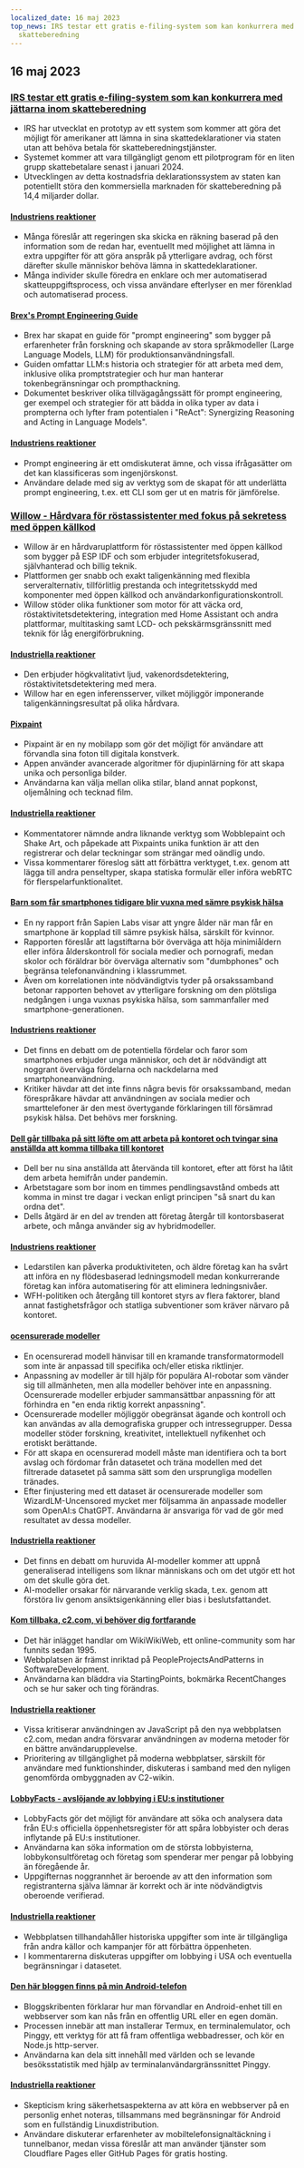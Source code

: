 ```yaml
---
localized_date: 16 maj 2023
top_news: IRS testar ett gratis e-filing-system som kan konkurrera med jättarna inom
  skatteberedning
---
```


## 16 maj 2023

### [IRS testar ett gratis e-filing-system som kan konkurrera med jättarna inom skatteberedning](https://www.washingtonpost.com/business/2023/05/15/irs-free-file/)

- IRS har utvecklat en prototyp av ett system som kommer att göra det möjligt för amerikaner att lämna in sina skattedeklarationer via staten utan att behöva betala för skatteberedningstjänster.
- Systemet kommer att vara tillgängligt genom ett pilotprogram för en liten grupp skattebetalare senast i januari 2024.
- Utvecklingen av detta kostnadsfria deklarationssystem av staten kan potentiellt störa den kommersiella marknaden för skatteberedning på 14,4 miljarder dollar.

#### [Industriens reaktioner](http://news.ycombinator.com/item?id=35950836)

- Många föreslår att regeringen ska skicka en räkning baserad på den information som de redan har, eventuellt med möjlighet att lämna in extra uppgifter för att göra anspråk på ytterligare avdrag, och först därefter skulle människor behöva lämna in skattedeklarationer.
- Många individer skulle föredra en enklare och mer automatiserad skatteuppgiftsprocess, och vissa användare efterlyser en mer förenklad och automatiserad process.

#### [Brex's Prompt Engineering Guide](https://github.com/brexhq/prompt-engineering)

- Brex har skapat en guide för "prompt engineering" som bygger på erfarenheter från forskning och skapande av stora språkmodeller (Large Language Models, LLM) för produktionsanvändningsfall.
- Guiden omfattar LLM:s historia och strategier för att arbeta med dem, inklusive olika promptstrategier och hur man hanterar tokenbegränsningar och prompthackning.
- Dokumentet beskriver olika tillvägagångssätt för prompt engineering, ger exempel och strategier för att bädda in olika typer av data i prompterna och lyfter fram potentialen i "ReAct": Synergizing Reasoning and Acting in Language Models".

#### [Industriens reaktioner](http://news.ycombinator.com/item?id=35942583)

- Prompt engineering är ett omdiskuterat ämne, och vissa ifrågasätter om det kan klassificeras som ingenjörskonst.
- Användare delade med sig av verktyg som de skapat för att underlätta prompt engineering, t.ex. ett CLI som ger ut en matris för jämförelse.

### [Willow - Hårdvara för röstassistenter med fokus på sekretess med öppen källkod](https://github.com/toverainc/willow)

- Willow är en hårdvaruplattform för röstassistenter med öppen källkod som bygger på ESP IDF och som erbjuder integritetsfokuserad, självhanterad och billig teknik.
- Plattformen ger snabb och exakt taligenkänning med flexibla serveralternativ, tillförlitlig prestanda och integritetsskydd med komponenter med öppen källkod och användarkonfigurationskontroll.
- Willow stöder olika funktioner som motor för att väcka ord, röstaktivitetsdetektering, integration med Home Assistant och andra plattformar, multitasking samt LCD- och pekskärmsgränssnitt med teknik för låg energiförbrukning.

#### [Industriella reaktioner](http://news.ycombinator.com/item?id=35948462)

- Den erbjuder högkvalitativt ljud, vakenordsdetektering, röstaktivitetsdetektering med mera.
- Willow har en egen inferensserver, vilket möjliggör imponerande taligenkänningsresultat på olika hårdvara.

#### [Pixpaint](https://warms.maxbittker.repl.co/)

- Pixpaint är en ny mobilapp som gör det möjligt för användare att förvandla sina foton till digitala konstverk.
- Appen använder avancerade algoritmer för djupinlärning för att skapa unika och personliga bilder.
- Användarna kan välja mellan olika stilar, bland annat popkonst, oljemålning och tecknad film.

#### [Industriella reaktioner](http://news.ycombinator.com/item?id=35944159)

- Kommentatorer nämnde andra liknande verktyg som Wobblepaint och Shake Art, och påpekade att Pixpaints unika funktion är att den registrerar och delar teckningar som strängar med oändlig undo.
- Vissa kommentarer föreslog sätt att förbättra verktyget, t.ex. genom att lägga till andra penseltyper, skapa statiska formulär eller införa webRTC för flerspelarfunktionalitet.

#### [Barn som får smartphones tidigare blir vuxna med sämre psykisk hälsa](https://jonathanhaidt.substack.com/p/sapien-smartphone-report)

- En ny rapport från Sapien Labs visar att yngre ålder när man får en smartphone är kopplad till sämre psykisk hälsa, särskilt för kvinnor.
- Rapporten föreslår att lagstiftarna bör överväga att höja minimiåldern eller införa ålderskontroll för sociala medier och pornografi, medan skolor och föräldrar bör överväga alternativ som "dumbphones" och begränsa telefonanvändning i klassrummet.
- Även om korrelationen inte nödvändigtvis tyder på orsakssamband betonar rapporten behovet av ytterligare forskning om den plötsliga nedgången i unga vuxnas psykiska hälsa, som sammanfaller med smartphone-generationen.

#### [Industriens reaktioner](http://news.ycombinator.com/item?id=35948332)

- Det finns en debatt om de potentiella fördelar och faror som smartphones erbjuder unga människor, och det är nödvändigt att noggrant överväga fördelarna och nackdelarna med smartphoneanvändning.
- Kritiker hävdar att det inte finns några bevis för orsakssamband, medan förespråkare hävdar att användningen av sociala medier och smarttelefoner är den mest övertygande förklaringen till försämrad psykisk hälsa. Det behövs mer forskning.

#### [Dell går tillbaka på sitt löfte om att arbeta på kontoret och tvingar sina anställda att komma tillbaka till kontoret](https://www.techradar.com/news/dell-goes-back-on-wfh-pledge-forces-employees-to-come-back-to-the-office)

- Dell ber nu sina anställda att återvända till kontoret, efter att först ha låtit dem arbeta hemifrån under pandemin.
- Arbetstagare som bor inom en timmes pendlingsavstånd ombeds att komma in minst tre dagar i veckan enligt principen "så snart du kan ordna det".
- Dells åtgärd är en del av trenden att företag återgår till kontorsbaserat arbete, och många använder sig av hybridmodeller.

#### [Industriens reaktioner](http://news.ycombinator.com/item?id=35944295)

- Ledarstilen kan påverka produktiviteten, och äldre företag kan ha svårt att införa en ny flödesbaserad ledningsmodell medan konkurrerande företag kan införa automatisering för att eliminera ledningsnivåer.
- WFH-politiken och återgång till kontoret styrs av flera faktorer, bland annat fastighetsfrågor och statliga subventioner som kräver närvaro på kontoret.

#### [ocensurerade modeller](https://erichartford.com/uncensored-models)

- En ocensurerad modell hänvisar till en kramande transformatormodell som inte är anpassad till specifika och/eller etiska riktlinjer.
- Anpassning av modeller är till hjälp för populära AI-robotar som vänder sig till allmänheten, men alla modeller behöver inte en anpassning. Ocensurerade modeller erbjuder sammansättbar anpassning för att förhindra en "en enda riktig korrekt anpassning".
- Ocensurerade modeller möjliggör obegränsat ägande och kontroll och kan användas av alla demografiska grupper och intressegrupper. Dessa modeller stöder forskning, kreativitet, intellektuell nyfikenhet och erotiskt berättande.
- För att skapa en ocensurerad modell måste man identifiera och ta bort avslag och fördomar från datasetet och träna modellen med det filtrerade datasetet på samma sätt som den ursprungliga modellen tränades.
- Efter finjustering med ett dataset är ocensurerade modeller som WizardLM-Uncensored mycket mer följsamma än anpassade modeller som OpenAI:s ChatGPT. Användarna är ansvariga för vad de gör med resultatet av dessa modeller.

#### [Industriella reaktioner](http://news.ycombinator.com/item?id=35946060)

- Det finns en debatt om huruvida AI-modeller kommer att uppnå generaliserad intelligens som liknar människans och om det utgör ett hot om det skulle göra det.
- AI-modeller orsakar för närvarande verklig skada, t.ex. genom att förstöra liv genom ansiktsigenkänning eller bias i beslutsfattandet.

#### [Kom tillbaka, c2.com, vi behöver dig fortfarande](http://wiki.c2.com)

- Det här inlägget handlar om WikiWikiWeb, ett online-community som har funnits sedan 1995.
- Webbplatsen är främst inriktad på PeopleProjectsAndPatterns in SoftwareDevelopment.
- Användarna kan bläddra via StartingPoints, bokmärka RecentChanges och se hur saker och ting förändras.

#### [Industriella reaktioner](http://news.ycombinator.com/item?id=35948268)

- Vissa kritiserar användningen av JavaScript på den nya webbplatsen c2.com, medan andra försvarar användningen av moderna metoder för en bättre användarupplevelse.
- Prioritering av tillgänglighet på moderna webbplatser, särskilt för användare med funktionshinder, diskuteras i samband med den nyligen genomförda ombyggnaden av C2-wikin.

#### [LobbyFacts - avslöjande av lobbying i EU:s institutioner](https://www.lobbyfacts.eu/)

- LobbyFacts gör det möjligt för användare att söka och analysera data från EU:s officiella öppenhetsregister för att spåra lobbyister och deras inflytande på EU:s institutioner.
- Användarna kan söka information om de största lobbyisterna, lobbykonsultföretag och företag som spenderar mer pengar på lobbying än föregående år.
- Uppgifternas noggrannhet är beroende av att den information som registranterna själva lämnar är korrekt och är inte nödvändigtvis oberoende verifierad.

#### [Industriella reaktioner](http://news.ycombinator.com/item?id=35949317)

- Webbplatsen tillhandahåller historiska uppgifter som inte är tillgängliga från andra källor och kampanjer för att förbättra öppenheten.
- I kommentarerna diskuteras uppgifter om lobbying i USA och eventuella begränsningar i datasetet.

#### [Den här bloggen finns på min Android-telefon](https://androidblog.a.pinggy.io/)

- Bloggskribenten förklarar hur man förvandlar en Android-enhet till en webbserver som kan nås från en offentlig URL eller en egen domän.
- Processen innebär att man installerar Termux, en terminalemulator, och Pinggy, ett verktyg för att få fram offentliga webbadresser, och kör en Node.js http-server.
- Användarna kan dela sitt innehåll med världen och se levande besöksstatistik med hjälp av terminalanvändargränssnittet Pinggy.

#### [Industriella reaktioner](http://news.ycombinator.com/item?id=35944315)

- Skepticism kring säkerhetsaspekterna av att köra en webbserver på en personlig enhet noteras, tillsammans med begränsningar för Android som en fullständig Linuxdistribution.
- Användare diskuterar erfarenheter av mobiltelefonsignaltäckning i tunnelbanor, medan vissa föreslår att man använder tjänster som Cloudflare Pages eller GitHub Pages för gratis hosting.
